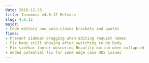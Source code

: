 ```yaml
---
date: 2016-12-23
title: Insomnia v4.0.12 Release
slug: 4.0.12
major:
- Code editors now auto-closes brackets and quotes
fixes:
- Prevent sidebar dragging when editing request names
- Fix body still showing after switching to No Body
- Fix sidebar footer obscuring Beautify button when collapsed
- Added potential fix for some edge case DNS issues
---
```

